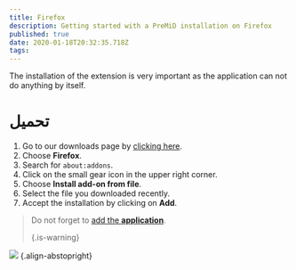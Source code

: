 ```yaml
---
title: Firefox
description: Getting started with a PreMiD installation on Firefox
published: true
date: 2020-01-18T20:32:35.718Z
tags:
---
```


The installation of the extension is very important as the application can not do anything by itself.

# تحميل
1. Go to our downloads page by [clicking here](https://premid.app/downloads).
2. Choose **Firefox**.
3. Search for `about:addons`.
4. Click on the small gear icon in the upper right corner.
5. Choose **Install add-on from file**.
6. Select the file you downloaded recently.
7. Accept the installation by clicking on **Add**.

> Do not forget to [add the **application**](/install). 
> 
> {.is-warning}

![](https://img.icons8.com/color/2x/firefox.png) {.align-abstopright}